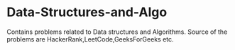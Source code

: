 # Data-Structures-and-Algo
Contains problems related to Data structures and Algorithms.
Source of the problems are HackerRank,LeetCode,GeeksForGeeks etc.
